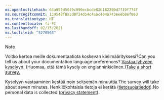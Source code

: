 ```yaml
---
ms.openlocfilehash: 64a955d5049c996ecbcde82b182390d7f19f774f
ms.sourcegitcommit: 139548f8a2d0f24d54c4a6c404a743eeeb8ef8e0
ms.translationtype: HT
ms.contentlocale: fi-FI
ms.lasthandoff: 02/15/2021
ms.locfileid: "5270568"
---
```

> [!NOTE]
><span data-ttu-id="0a3cc-101">Voitko kertoa meille dokumentaatiota koskevan kielimäärityksesi?</span><span class="sxs-lookup"><span data-stu-id="0a3cc-101">Can you tell us about your documentation language preferences?</span></span> <span data-ttu-id="0a3cc-102">[Vastaa lyhyeen kyselyyn.](https://aka.ms/BAG_Docs_Language_Survey) (Huomaa, että tämä kysely on englanninkielinen.)</span><span class="sxs-lookup"><span data-stu-id="0a3cc-102">[Take a short survey.](https://aka.ms/BAG_Docs_Language_Survey)</span></span>
>
><span data-ttu-id="0a3cc-103">Kyselyyn vastaaminen kestää noin seitsemän minuuttia.</span><span class="sxs-lookup"><span data-stu-id="0a3cc-103">The survey will take about seven minutes.</span></span> <span data-ttu-id="0a3cc-104">Henkilökohtaisia tietoja ei kerätä ([tietosuojatiedot](https://go.microsoft.com/fwlink/?LinkId=521839)).</span><span class="sxs-lookup"><span data-stu-id="0a3cc-104">No personal data is collected ([privacy statement](https://go.microsoft.com/fwlink/?LinkId=521839)).</span></span>

